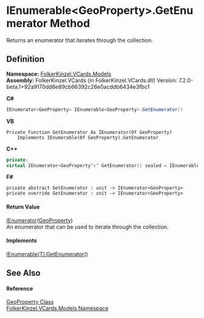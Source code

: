 # IEnumerable&lt;GeoProperty&gt;.GetEnumerator Method


Returns an enumerator that iterates through the collection.



## Definition
**Namespace:** <a href="10623553-9342-5b8f-9df4-6e7d1075f3df.md">FolkerKinzel.VCards.Models</a>  
**Assembly:** FolkerKinzel.VCards (in FolkerKinzel.VCards.dll) Version: 7.2.0-beta.1+92a9170dd6e89cb66392c26e0acddb6434e3fbc1

**C#**
``` C#
IEnumerator<GeoProperty> IEnumerable<GeoProperty>.GetEnumerator()
```
**VB**
``` VB
Private Function GetEnumerator As IEnumerator(Of GeoProperty)
	Implements IEnumerable(Of GeoProperty).GetEnumerator
```
**C++**
``` C++
private:
virtual IEnumerator<GeoProperty^>^ GetEnumerator() sealed = IEnumerable<GeoProperty^>::GetEnumerator
```
**F#**
``` F#
private abstract GetEnumerator : unit -> IEnumerator<GeoProperty> 
private override GetEnumerator : unit -> IEnumerator<GeoProperty> 
```



#### Return Value
<a href="https://learn.microsoft.com/dotnet/api/system.collections.generic.ienumerator-1" target="_blank" rel="noopener noreferrer">IEnumerator</a>(<a href="cebf2b25-a331-1126-b40d-697dc18dcb72.md">GeoProperty</a>)  
An enumerator that can be used to iterate through the collection.

#### Implements
<a href="https://learn.microsoft.com/dotnet/api/system.collections.generic.ienumerable-1.getenumerator" target="_blank" rel="noopener noreferrer">IEnumerable(T).GetEnumerator()</a>  


## See Also


#### Reference
<a href="cebf2b25-a331-1126-b40d-697dc18dcb72.md">GeoProperty Class</a>  
<a href="10623553-9342-5b8f-9df4-6e7d1075f3df.md">FolkerKinzel.VCards.Models Namespace</a>  
